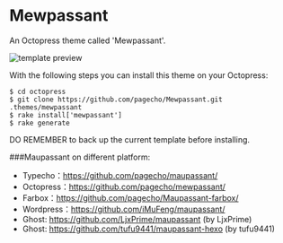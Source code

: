 Mewpassant
==========

An Octopress theme called 'Mewpassant'.

![template preview](https://ddydeg.by3302.livefilestore.com/y2p1ZgHER4eIFaEHhwaf96MvZH4_iLufEIDj7o8acDgI1GXFDtPI-eRAgvokFoR9irbz738gMmWc_N7yexG6uhB1Dcmelb0cXg8HexpiAdZ5HQ/m.png "Maupassant template preview")


With the following steps you can install this theme on your Octopress:

```
$ cd octopress
$ git clone https://github.com/pagecho/Mewpassant.git .themes/mewpassant
$ rake install['mewpassant']
$ rake generate
```

DO REMEMBER to back up the current template before installing.


###Maupassant on different platform:

+ Typecho：https://github.com/pagecho/maupassant/
+ Octopress：https://github.com/pagecho/mewpassant/
+ Farbox：https://github.com/pagecho/Maupassant-farbox/
+ Wordpress：https://github.com/iMuFeng/maupassant/
+ Ghost: https://github.com/LjxPrime/maupassant (by LjxPrime)
+ Ghost: https://github.com/tufu9441/maupassant-hexo (by tufu9441)

